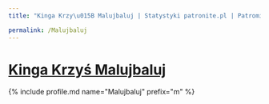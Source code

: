 ```yaml
---
title: "Kinga Krzy\u015B Malujbaluj | Statystyki patronite.pl | Patromierz"

permalink: /Malujbaluj
---
```


# [Kinga Krzyś Malujbaluj](https://patronite.pl/Malujbaluj)

{% include profile.md name="Malujbaluj" prefix="m" %}
